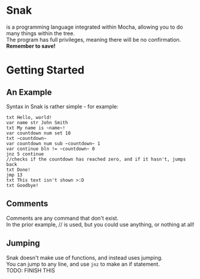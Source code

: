 # Snak
is a programming language integrated within Mocha, allowing you to do many things within the tree.  
The program has full privileges, meaning there will be no confirmation. **Remember to save!**
# Getting Started
## An Example
Syntax in Snak is rather simple - for example:  
```
txt Hello, world!
var name str John Smith
txt My name is ~name~!
var countdown num set 10
txt ~countdown~
var countdown num sub ~countdown~ 1
var continue bln != ~countdown~ 0
jnz 5 continue
//checks if the countdown has reached zero, and if it hasn't, jumps back
txt Done!
jmp 13
txt This text isn't shown >:D
txt Goodbye!
```
## Comments
Comments are any command that don't exist.  
In the prior example, // is used, but you could use anything, or nothing at all!  
## Jumping
Snak doesn't make use of functions, and instead uses jumping.  
You can jump to any line, and use `jnz` to make an if statement.  
TODO: FINISH THIS
